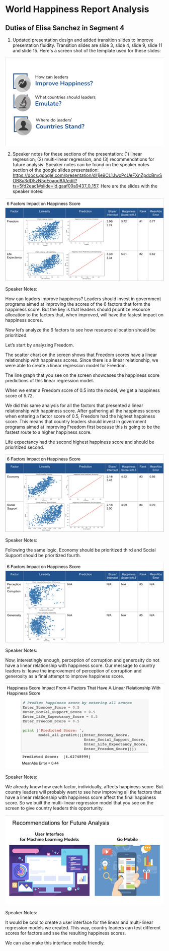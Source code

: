 # World Happiness Report Analysis

## Duties of Elisa Sanchez in Segment 4

1. Updated presentation design and added transition slides to improve presentation fluidity. Transition slides are slide 3, slide 4, slide 9, slide 11 and slide 15. Here's a screen shot of the template used for these slides: 

![](Transition_slides.png)

2. Speaker notes for these sections of the presentation: (1) linear regression, (2) multi-linear regression, and (3) recommendations for future analysis. Speaker notes can be found on the speaker notes section of the google slides presentation: https://docs.google.com/presentation/d/1je9CL1JwoPcUeFXnZpdcBnvSOB8u3dD5zN5oEoaod8A/edit?ts=5fd2eac1#slide=id.gaaf09a9437_0_157. Here are the slides with the speaker notes: 

![](6_factors(1).png)

Speaker Notes: 

How can leaders improve happiness? Leaders should invest in government programs aimed at improving the scores of the 6 factors that form the happiness score. But the key is that leaders should prioritize resource allocation to the factors that, when improved, will have the fastest impact on happiness scores. 

Now let’s analyze the 6 factors to see how resource allocation should be prioritized. 

Let’s start by analyzing Freedom. 

The scatter chart on the screen shows that Freedom scores have a linear relationship with happiness scores. Since there is a linear relationship, we were able to create a linear regression model for Freedom. 

The line graph that you see on the screen showcases the happiness score predictions of this linear regression model. 

When we enter a Freedom score of 0.5 into the model, we get a happiness score of 5.72. 

We did this same analysis for all the factors that presented a linear relationship with happiness score. After gathering all the happiness scores when entering a factor score of 0.5, Freedom had the highest happiness score. This means that country leaders should invest in government programs aimed at improving Freedom first because this is going to be the fastest route to a higher happiness score. 

Life expectancy had the second highest happiness score and should be prioritized second. 


![](6_factors(2).png)

Speaker Notes: 

Following the same logic, Economy should be prioritized third and Social Support should be prioritized fourth. 

![](6_factors(3).png)

Speaker Notes: 

Now, interestingly enough, perception of corruption and generosity do not have a linear relationship with happiness score. Our message to country leaders is: leave the improvement of perception of corruption and generosity as a final attempt to improve happiness score. 

![](multi-linear_regression.png)

Speaker Notes: 

We already know how each factor, individually, affects happiness score. But country leaders will probably want to see how improving all the factors that have a linear relationship with happiness score affect the final happiness score. So we built the multi-linear regression model that you see on the screen to give country leaders this opportunity. 

![](recommendations.png)

Speaker Notes:

It would be cool to create a user interface for the linear and multi-linear regression models we created. This way, country leaders can test different scores for factors and see the resulting happiness scores. 

We can also make this interface mobile friendly. 

